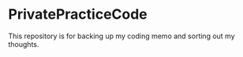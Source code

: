 # PrivatePracticeCode
This repository is for backing up my coding memo and sorting out my thoughts.
